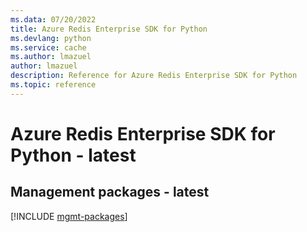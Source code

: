 ```yaml
---
ms.data: 07/20/2022
title: Azure Redis Enterprise SDK for Python
ms.devlang: python
ms.service: cache
ms.author: lmazuel
author: lmazuel
description: Reference for Azure Redis Enterprise SDK for Python
ms.topic: reference
---
```

# Azure Redis Enterprise SDK for Python - latest

## Management packages - latest
[!INCLUDE [mgmt-packages](redis-enterprise-mgmt-index.md)]
